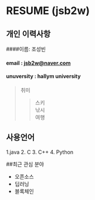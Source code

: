 # RESUME (jsb2w)

## 개인 이력사항
    
####이름: 조성빈 
#### email : jsb2w@naver.com
#### unuversity : hallym university
  
>취미
>> 스키  
>> 낚시  
>> 여행  

## 사용언어 
1.java
2. C
3. C++
4. Python

##최근 관심 분야
* 오픈소스
* 딥러닝
* 블록체인
